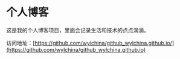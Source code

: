 # 个人博客

这是我的个人博客项目，里面会记录生活和技术的点点滴滴。


访问地址：[https://github.com/wylchina/github_wylchina.github.io/](https://github.com/wylchina/github_wylchina.github.io)
